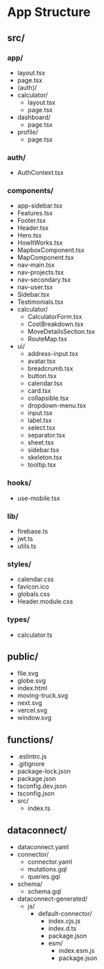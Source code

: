 # App Structure

## src/
### app/
- layout.tsx
- page.tsx
- (auth)/
- calculator/
  - layout.tsx
  - page.tsx
- dashboard/
  - page.tsx
- profile/
  - page.tsx

### auth/
- AuthContext.tsx

### components/
- app-sidebar.tsx
- Features.tsx
- Footer.tsx
- Header.tsx
- Hero.tsx
- HowItWorks.tsx
- MapboxComponent.tsx
- MapComponent.tsx
- nav-main.tsx
- nav-projects.tsx
- nav-secondary.tsx
- nav-user.tsx
- Sidebar.tsx
- Testimonials.tsx
- calculator/
  - CalculatorForm.tsx
  - CostBreakdown.tsx
  - MoveDetailsSection.tsx
  - RouteMap.tsx
- ui/
  - address-input.tsx
  - avatar.tsx
  - breadcrumb.tsx
  - button.tsx
  - calendar.tsx
  - card.tsx
  - collapsible.tsx
  - dropdown-menu.tsx
  - input.tsx
  - label.tsx
  - select.tsx
  - separator.tsx
  - sheet.tsx
  - sidebar.tsx
  - skeleton.tsx
  - tooltip.tsx

### hooks/
- use-mobile.tsx

### lib/
- firebase.ts
- jwt.ts
- utils.ts

### styles/
- calendar.css
- favicon.ico
- globals.css
- Header.module.css

### types/
- calculator.ts

## public/
- file.svg
- globe.svg
- index.html
- moving-truck.svg
- next.svg
- vercel.svg
- window.svg

## functions/
- .eslintrc.js
- .gitignore
- package-lock.json
- package.json
- tsconfig.dev.json
- tsconfig.json
- src/
  - index.ts

## dataconnect/
- dataconnect.yaml
- connector/
  - connector.yaml
  - mutations.gql
  - queries.gql
- schema/
  - schema.gql
- dataconnect-generated/
  - js/
    - default-connector/
      - index.cjs.js
      - index.d.ts
      - package.json
      - esm/
        - index.esm.js
        - package.json
